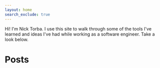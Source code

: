 ```yaml
---
layout: home
search_exclude: true
---
```


Hi! I'm Nick Torba. I use this site to walk through some of the tools I've learned and ideas I've had while working as a software engineer. Take a look below.

# Posts

